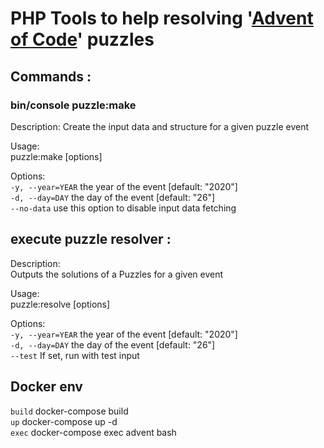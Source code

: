 # PHP Tools to help resolving '[Advent of Code](https://adventofcode.com/)' puzzles 

## Commands :  

### bin/console puzzle:make

Description: 
 Create the input data and structure for a given puzzle event

Usage:  
 puzzle:make [options]  
  
Options:  
 `-y, --year=YEAR`       the year of the event [default: "2020"]  
 `-d, --day=DAY`         the day of the event [default: "26"]  
 `--no-data`             use this option to disable input data fetching  
  

## execute puzzle resolver :  
Description:  
 Outputs the solutions of a Puzzles for a given event  

Usage:  
 puzzle:resolve [options]  

Options:  
 `-y, --year=YEAR`        the year of the event [default: "2020"]  
 `-d, --day=DAY`          the day of the event [default: "26"]  
 `--test`                 If set, run with test input  


## Docker env
`build` docker-compose build  
`up`    docker-compose up -d  
`exec`  docker-compose exec advent bash  
 